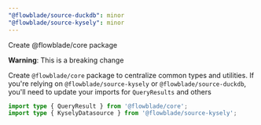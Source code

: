 ```yaml
---
"@flowblade/source-duckdb": minor
"@flowblade/source-kysely": minor
---
```


Create @flowblade/core package

**Warning**: This is a breaking change

Create `@flowblade/core` package to centralize common types and utilities. If you're relying
on `@flowblade/source-kysely` or `@flowblade/source-duckdb`, you'll need to update your imports for 
`QueryResults` and others

```typescript
import type { QueryResult } from '@flowblade/core';
import type { KyselyDatasource } from '@flowblade/source-kysely';
```